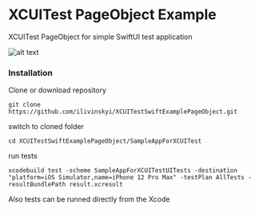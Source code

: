 # XCUITest PageObject Example 
XCUITest PageObject for simple SwiftUI test application

![alt text](https://github.com/ilivinskyi/snippets-and-media/blob/main/run.gif)

### Installation
Clone or download repository 

    git clone https://github.com/ilivinskyi/XCUITestSwiftExamplePageObject.git
	
switch to cloned folder 

	cd XCUITestSwiftExamplePageObject/SampleAppForXCUITest

run tests

	xcodebuild test -scheme SampleAppForXCUITestUITests -destination "platform=iOS Simulator,name=iPhone 12 Pro Max" -testPlan AllTests -resultBundlePath result.xcresult

Also tests can be runned directly from the Xcode
